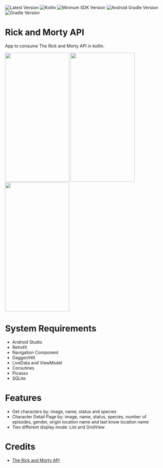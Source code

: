 ![Latest Version](https://img.shields.io/badge/latestVersion-1.0-yellow)
![Kotlin](https://img.shields.io/badge/language-kotlin-blue)
![Mininum SDK Version](https://img.shields.io/badge/minSDK-21-orange)
![Android Gradle Version](https://img.shields.io/badge/androidGradleVersion-7.0.4-green)
![Gradle Version](https://img.shields.io/badge/gradleVersion-7.0.2-informational)




# Rick and Morty API

App to consume The Rick and Morty API in kotlin.


<p align"center">
<img src="arts/list_fragment.png" width="211" height="423" />
<img src="arts/filter_fragment.png" width="211" height="423"  />
<img src="arts/details_fragment.png" width="211" height="423"  />
</p>

# System Requirements

- Android Studio
- Retrofit
- Navigation Component
- Dagger/Hilt
- LiveData and ViewModel 
- Coroutines
- Picasso
- SQLite

# Features

- Get characters by: image, name, status and species
- Character Detail Page by: image, name, status, species, number of episodes, gender, origin location name and last know location name
- Two different display mode: List and GridView

# Credits
- [The Rick and Morty API](https://rickandmortyapi.com/)
